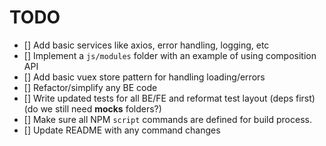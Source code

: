 # TODO

- [] Add basic services like axios, error handling, logging, etc
- [] Implement a `js/modules` folder with an example of using composition API
- [] Add basic vuex store pattern for handling loading/errors
- [] Refactor/simplify any BE code
- [] Write updated tests for all BE/FE and reformat test layout (deps first) (do we still need __mocks__ folders?)
- [] Make sure all NPM `script` commands are defined for build process.
- [] Update README with any command changes